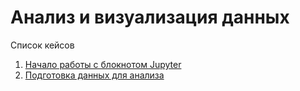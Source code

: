 # Анализ и визуализация данных

<!-- [Презентация по ссылке]() -->

Список кейсов

1. [Начало работы с блокнотом Jupyter](01_start_jupyter/)
2. [Подготовка данных для анализа](02_prepare_dataset/)
